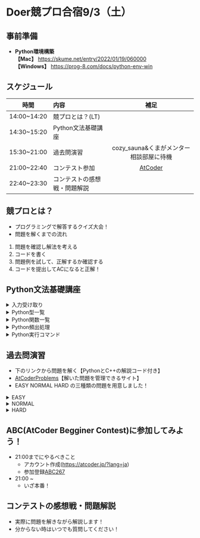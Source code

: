 # Doer競プロ合宿9/3（土）

## 事前準備
- **Python環境構築**  
**【Mac】** https://skume.net/entry/2022/01/19/060000  
**【Windows】** https://prog-8.com/docs/python-env-win

## スケジュール
|時間|内容|補足|
|:-------:|:---------|:--------:|
|14:00~14:20|競プロとは？(LT)||
|14:30~15:20|Python文法基礎講座||
|15:30~21:00|過去問演習|cozy_sauna&くまがメンター相談部屋に待機|
|21:00~22:40|コンテスト参加|[AtCoder](https://atcoder.jp/?lang=ja)|
|22:40~23:30|コンテストの感想戦・問題解説||

## 競プロとは？
- プログラミングで解答するクイズ大会！  
- 問題を解くまでの流れ
1. 問題を確認し解法を考える
2. コードを書く
3. 問題例を試して、正解するか確認する
4. コードを提出してACになると正解！

## Python文法基礎講座

<details>
    <summary>入力受け取り</summary>

|関数|内容|
|:-------:|:---------|
|input()|入力を受け取る|
|split()|入力を空白区切りにする|
|int()|文字列型を数字に変える|
|map()|複数の要素に同じ関数を使う|

##### **文字列で受け取る**
```
S = input()
```

##### **文字列で受け取る→数値に変換する**
```
S = int(input())
```

##### **文字列で受け取る→空白で区切る**
```
A, B = input().split()
```

##### **文字列で受け取る→空白で区切る→全てを数値に変換する**
```
A, B = map(int, input().split())
```

##### **文字列で受け取る→空白で区切る→全てを数値に変換する→リストにする**
```
A = list(map(int, input().split()))
```
</details>
<details>
    <summary>Python型一覧</summary>

|型|内容|例| 
|:-------:|:---------|----| 
|str|文字列型|a = "ABC"|
|int|整数型|a = 1|
|float|浮動小数点型|a = 1.23|
|bool|ブール型|a = True; b = False|
|list|リスト型|a = [1, 2, 3]|
|set|セット型|a = {1, 2, 3}|
|tuple|タプル型|a = (1, 2, 3)|
|dict|辞書型|a = {"apple": 1, "banana": 2}, a["apple"] -> 1|


</details>

<details>
    <summary>Python関数一覧</summary>

|関数|内容|例| 
|:-------:|:---------|----| 
|max()|最大値を取得|max(1, 4, 2) -> 4|
|min()|最小値を取得|min(1, 4, 2) -> 1|
|abs()|絶対値を取得|abs(-2) -> 2|
|sorted()|小さい順にソートする|sorted([1, 4, 2) -> [1, 2, 4]|
|print()|表示する|print('apple') -> 'apple'|
|reversed()|逆順にする|reversed([1, 4, 2]) -> [2, 4, 1]|
|join()|文字列を結合する|''.join(['a', 'b', 'c']) -> "abc"|
|list()|リスト|[1, 3, 4, 1]**重複あり**|
|append()|リストに要素を入れる|A = []; A.append(1) -> A = [1]|
|set()|セットを生成|{1, 3, 4}**重複なし**|
|add()|セットに要素を入れる|A = {}; A.add(1) -> A = {1}|
|len()|リスト、セットの長さを取得|len([1, 2, 3]) -> 3|
|dict()|辞書を生成|{"apple": 2, "banana": 1} {key: value}|
|range()|数字のリスト（みたいなもの）を生成|range(4) -> [0, 1, 2, 3]|
|ord()|文字のUnicode値を取得|ord('a') -> 97|
|chr()|Unicode値から文字を取得取得|chr(97) -> 'a'|\
|exit()|プログラムを終了する||

</details>


<details>
    <summary>Python頻出処理</summary>

|処理|内容|例|
|:-------:|:---------|----|
|+|足し算|4 + 3 -> 7|
|-|引き算|4 - 3 -> -1|
|*|掛け算|4 * 3 -> 12|
|/|割り算|4 / 3 -> 1.33|
|//|割り算**（切り下げ）**|4 // 3 -> 1|
|%|あまり|4 % 3 -> 1|
|x+=1|1をxに足す|x = 3, x += 1 -> 4|
|x-=1|1をxから引く|x = 3, x -= 1 -> 2|
|A[s]|配列の前からs番目を取得|[1, 7, 4, 5, 9][1] -> 7|
|A[-s]|配列の後ろからs番目を取得|[1, 7, 4, 5, 9][-1] -> 9|
|A[s:g]|Aはlist、s文字目からt文字目を取得|[1, 7, 4, 5, 9][1:3] -> [7, 4]|
|[要素] * N |N個同じ要素が入ったlistを作る|[0] * 3 -> [0, 0, 0]|
|[[要素] * W for _ in range(H)]|H*Wの二次元配列を作る|[[0] * 2 for _ in range(2)] -> [[0, 0, 0],[0,0,0]]|
|True, False|bool値（大文字注意）|True, False|
|and|２つの条件を満たす|if(条件1)and(条件2):|
|or|２つの条件のどちらか満たす|if(条件1)or(条件2):|
|if elif else|if文, elifに注意|if(条件1)elif（条件2)else:|
|in|listやsetに要素が含まれるか|2 in [1, 2, 3] -> True|

##### **forループ**
```
for number in range(3):
    print(number)

#出力
0
1
2
```
```
for alp in "abc":
    print(alp)

#出力
'a'
'b'
'c'
```

</details>

<details>
    <summary>Python実行コマンド</summary>
a.py という名前のファイルを実行（コマンドライン上で）

```
python3 a.py
```
入力受付モードになるので、入力例を試す

</details>


## 過去問演習
- 下のリンクから問題を解く【PythonとC++の解説コード付き】
- [AtCoderProblems](https://kenkoooo.com/atcoder/#/table/)【解いた問題を管理できるサイト】
- EASY NORMAL HARD の三種類の問題を用意しました！

<details>
    <summary>EASY</summary>

|問題番号|問題リンク|解説|解説|
|:-------:|:---------:|:----:|:----:|
|180_a|[問題](https://atcoder.jp/contests/abc180/tasks/abc180_a)|[Python](https://github.com/Doer-org/doer_kyopuro_training-camp/blob/main/problems/python_source_code/easy/180_a.py)|[C++](https://github.com/Doer-org/doer_kyopuro_training-camp/blob/main/problems/cpp_source_code/easy/180_a.cpp)|
|178_a|[問題](https://atcoder.jp/contests/abc178/tasks/abc178_a)|[Python](https://github.com/Doer-org/doer_kyopuro_training-camp/blob/main/problems/python_source_code/easy/178_a.py)|[C++](https://github.com/Doer-org/doer_kyopuro_training-camp/blob/main/problems/cpp_source_code/easy/178_a.cpp)|
|176_a|[問題](https://atcoder.jp/contests/abc176/tasks/abc176_a)|[Python](https://github.com/Doer-org/doer_kyopuro_training-camp/blob/main/problems/python_source_code/easy/176_a.py)|[C++](https://github.com/Doer-org/doer_kyopuro_training-camp/blob/main/problems/cpp_source_code/easy/176_a.cpp)|
|174_a|[問題](https://atcoder.jp/contests/abc174/tasks/abc174_a)|[Python](https://github.com/Doer-org/doer_kyopuro_training-camp/blob/main/problems/python_source_code/easy/174_a.py)|[C++](https://github.com/Doer-org/doer_kyopuro_training-camp/blob/main/problems/cpp_source_code/easy/174_a.cpp)|
|172_a|[問題](https://atcoder.jp/contests/abc172/tasks/abc172_a)|[Python](https://github.com/Doer-org/doer_kyopuro_training-camp/blob/main/problems/python_source_code/easy/172_a.py)|[C++](https://github.com/Doer-org/doer_kyopuro_training-camp/blob/main/problems/cpp_source_code/easy/172_a.cpp)| 
|170_a|[問題](https://atcoder.jp/contests/abc170/tasks/abc170_a)|[Python](https://github.com/Doer-org/doer_kyopuro_training-camp/blob/main/problems/python_source_code/easy/170_a.py)|[C++](https://github.com/Doer-org/doer_kyopuro_training-camp/blob/main/problems/cpp_source_code/easy/170_a.cpp)|
|053_a|[問題](https://atcoder.jp/contests/abc053/tasks/abc053_a)|[Python](https://github.com/Doer-org/doer_kyopuro_training-camp/blob/main/problems/python_source_code/easy/053_a.py)|[C++](https://github.com/Doer-org/doer_kyopuro_training-camp/blob/main/problems/cpp_source_code/easy/053_a.cpp)|
|101_a|[問題](https://atcoder.jp/contests/abc101/tasks/abc101_a)|[Python](https://github.com/Doer-org/doer_kyopuro_training-camp/blob/main/problems/python_source_code/easy/101_a.py)|[C++](https://github.com/Doer-org/doer_kyopuro_training-camp/blob/main/problems/cpp_source_code/easy/101_a.cpp)|
|207_a|[問題](https://atcoder.jp/contests/abc207/tasks/abc207_a)|[Python](https://github.com/Doer-org/doer_kyopuro_training-camp/blob/main/problems/python_source_code/easy/207_a.py)|[C++](https://github.com/Doer-org/doer_kyopuro_training-camp/blob/main/problems/cpp_source_code/easy/207_a.cpp)|
|201_a|[問題](https://atcoder.jp/contests/abc201/tasks/abc201_a)|[Python](https://github.com/Doer-org/doer_kyopuro_training-camp/blob/main/problems/python_source_code/easy/201_a.py)|[C++](https://github.com/Doer-org/doer_kyopuro_training-camp/blob/main/problems/cpp_source_code/easy/201_a.cpp)|
|266_a|[問題](https://atcoder.jp/contests/abc266/tasks/abc266_a)|[Python](https://github.com/Doer-org/doer_kyopuro_training-camp/blob/main/problems/python_source_code/easy/266_a.py)|[C++](https://github.com/Doer-org/doer_kyopuro_training-camp/blob/main/problems/cpp_source_code/easy/266_a.cpp)|
|264_a|[問題](https://atcoder.jp/contests/abc264/tasks/abc264_a)|[Python](https://github.com/Doer-org/doer_kyopuro_training-camp/blob/main/problems/python_source_code/easy/264_a.py)|[C++](https://github.com/Doer-org/doer_kyopuro_training-camp/blob/main/problems/cpp_source_code/easy/264_a.cpp)|
|218_a|[問題](https://atcoder.jp/contests/abc218/tasks/abc218_a)|[Python](https://github.com/Doer-org/doer_kyopuro_training-camp/blob/main/problems/python_source_code/easy/218_a.py)|[C++](https://github.com/Doer-org/doer_kyopuro_training-camp/blob/main/problems/cpp_source_code/easy/218_a.cpp)|
|179_a|[問題](https://atcoder.jp/contests/abc179/tasks/abc179_a)|[Python](https://github.com/Doer-org/doer_kyopuro_training-camp/blob/main/problems/python_source_code/easy/179_a.py)|[C++](https://github.com/Doer-org/doer_kyopuro_training-camp/blob/main/problems/cpp_source_code/easy/179_a.cpp)|
|214_b|[問題](https://atcoder.jp/contests/abc214/tasks/abc214_b)|[Python](https://github.com/Doer-org/doer_kyopuro_training-camp/blob/main/problems/python_source_code/easy/214_b.py)|[C++](https://github.com/Doer-org/doer_kyopuro_training-camp/blob/main/problems/cpp_source_code/easy/214_b.cpp)|
|222_b|[問題](https://atcoder.jp/contests/abc222/tasks/abc222_b)|[Python](https://github.com/Doer-org/doer_kyopuro_training-camp/blob/main/problems/python_source_code/easy/222_b.py)|[C++](https://github.com/Doer-org/doer_kyopuro_training-camp/blob/main/problems/cpp_source_code/easy/222_b.cpp)|
|204_b|[問題](https://atcoder.jp/contests/abc204/tasks/abc204_b)|[Python](https://github.com/Doer-org/doer_kyopuro_training-camp/blob/main/problems/python_source_code/easy/204_b.py)|[C++](https://github.com/Doer-org/doer_kyopuro_training-camp/blob/main/problems/cpp_source_code/easy/204_b.cpp)|
|052_a|[問題](https://atcoder.jp/contests/abc052/tasks/abc052_a)|[Python](https://github.com/Doer-org/doer_kyopuro_training-camp/blob/main/problems/python_source_code/easy/052_a.py)|[C++](https://github.com/Doer-org/doer_kyopuro_training-camp/blob/main/problems/cpp_source_code/easy/052_a.cpp)|
|151_a|[問題](https://atcoder.jp/contests/abc151/tasks/abc151_a)|[Python](https://github.com/Doer-org/doer_kyopuro_training-camp/blob/main/problems/python_source_code/easy/151_a.py)|[C++](https://github.com/Doer-org/doer_kyopuro_training-camp/blob/main/problems/cpp_source_code/easy/151_a.cpp)|
|205_a|[問題](https://atcoder.jp/contests/abc205/tasks/abc205_a)|[Python](https://github.com/Doer-org/doer_kyopuro_training-camp/blob/main/problems/python_source_code/easy/205_a.py)|[C++](https://github.com/Doer-org/doer_kyopuro_training-camp/blob/main/problems/cpp_source_code/easy/205_a.cpp)|
</details>
<details>
    <summary>NORMAL</summary>

|問題番号|問題リンク|解説|解説|
|:-------:|:---------:|:----:|:----:|
|187_a|[問題](https://atcoder.jp/contests/abc187/tasks/abc187_a)|[Python](https://github.com/Doer-org/doer_kyopuro_training-camp/blob/main/problems/python_source_code/normal/187_a.py)|[C++](https://github.com/Doer-org/doer_kyopuro_training-camp/blob/main/problems/cpp_source_code/normal/187_a.cpp)|
|261_a|[問題](https://atcoder.jp/contests/abc261/tasks/abc261_a)|[Python](https://github.com/Doer-org/doer_kyopuro_training-camp/blob/main/problems/python_source_code/normal/261_a.py)|[C++](https://github.com/Doer-org/doer_kyopuro_training-camp/blob/main/problems/cpp_source_code/normal/261_a.cpp)|
|219_b|[問題](https://atcoder.jp/contests/abc219/tasks/abc219_b)|[Python](https://github.com/Doer-org/doer_kyopuro_training-camp/blob/main/problems/python_source_code/normal/219_b.py)|[C++](https://github.com/Doer-org/doer_kyopuro_training-camp/blob/main/problems/cpp_source_code/normal/219_b.cpp)|
|213_b|[問題](https://atcoder.jp/contests/abc213/tasks/abc213_b)|[Python](https://github.com/Doer-org/doer_kyopuro_training-camp/blob/main/problems/python_source_code/normal/213_b.py)|[C++](https://github.com/Doer-org/doer_kyopuro_training-camp/blob/main/problems/cpp_source_code/normal/213_b.cpp)|
|201_b|[問題](https://atcoder.jp/contests/abc201/tasks/abc201_b)|[Python](https://github.com/Doer-org/doer_kyopuro_training-camp/blob/main/problems/python_source_code/normal/201_b.py)|[C++](https://github.com/Doer-org/doer_kyopuro_training-camp/blob/main/problems/cpp_source_code/normal/201_b.cpp)|
|218_b|[問題](https://atcoder.jp/contests/abc218/tasks/abc218_b)|[Python](https://github.com/Doer-org/doer_kyopuro_training-camp/blob/main/problems/python_source_code/normal/218_b.py)|[C++](https://github.com/Doer-org/doer_kyopuro_training-camp/blob/main/problems/cpp_source_code/normal/218_b.cpp)|
|101_b|[問題](https://atcoder.jp/contests/abc101/tasks/abc101_b)|[Python](https://github.com/Doer-org/doer_kyopuro_training-camp/blob/main/problems/python_source_code/normal/101_b.py)|[C++](https://github.com/Doer-org/doer_kyopuro_training-camp/blob/main/problems/cpp_source_code/normal/101_b.cpp)|
|086_b|[問題](https://atcoder.jp/contests/abc086/tasks/abc086_b)|[Python](https://github.com/Doer-org/doer_kyopuro_training-camp/blob/main/problems/python_source_code/normal/086_b.py)|[C++](https://github.com/Doer-org/doer_kyopuro_training-camp/blob/main/problems/cpp_source_code/normal/086_b.cpp)|
|062_b|[問題](https://atcoder.jp/contests/abc062/tasks/abc062_b)|[Python](https://github.com/Doer-org/doer_kyopuro_training-camp/blob/main/problems/python_source_code/normal/062_b.py)|[C++](https://github.com/Doer-org/doer_kyopuro_training-camp/blob/main/problems/cpp_source_code/normal/062_b.cpp)|
|049_b|[問題](https://atcoder.jp/contests/abc049/tasks/abc049_b)|[Python](https://github.com/Doer-org/doer_kyopuro_training-camp/blob/main/problems/python_source_code/normal/049_b.py)|[C++](https://github.com/Doer-org/doer_kyopuro_training-camp/blob/main/problems/cpp_source_code/normal/049_b.cpp)|
|047_b|[問題](https://atcoder.jp/contests/abc047/tasks/abc047_b)|[Python](https://github.com/Doer-org/doer_kyopuro_training-camp/blob/main/problems/python_source_code/normal/047_b.py)|[C++](https://github.com/Doer-org/doer_kyopuro_training-camp/blob/main/problems/cpp_source_code/normal/047_b.cpp)|
|089_b|[問題](https://atcoder.jp/contests/abc089/tasks/abc089_b)|[Python](https://github.com/Doer-org/doer_kyopuro_training-camp/blob/main/problems/python_source_code/normal/089_b.py)|[C++](https://github.com/Doer-org/doer_kyopuro_training-camp/blob/main/problems/cpp_source_code/normal/089_b.cpp)|

</details>
<details>
    <summary>HARD</summary>

|問題番号|問題リンク|解説|解説|
|:-------:|:---------:|:----:|:----:|
|182_b|[問題](https://atcoder.jp/contests/abc182/tasks/abc182_b)|[Python](https://github.com/Doer-org/doer_kyopuro_training-camp/blob/main/problems/python_source_code/hard/182_b.py)|[C++](https://github.com/Doer-org/doer_kyopuro_training-camp/blob/main/problems/cpp_source_code/hard/182_b.cpp)|
|050_b|[問題](https://atcoder.jp/contests/abc050/tasks/abc050_b)|[Python](https://github.com/Doer-org/doer_kyopuro_training-camp/blob/main/problems/python_source_code/hard/050_b.py)|[C++](https://github.com/Doer-org/doer_kyopuro_training-camp/blob/main/problems/cpp_source_code/hard/050_b.cpp)|
|098_b|[問題](https://atcoder.jp/contests/abc098/tasks/abc098_b)|[Python](https://github.com/Doer-org/doer_kyopuro_training-camp/blob/main/problems/python_source_code/hard/098_b.py)|[C++](https://github.com/Doer-org/doer_kyopuro_training-camp/blob/main/problems/cpp_source_code/hard/098_b.cpp)|
|102_b|[問題](https://atcoder.jp/contests/abc102/tasks/abc102_b)|[Python](https://github.com/Doer-org/doer_kyopuro_training-camp/blob/main/problems/python_source_code/hard/102_b.py)|[C++](https://github.com/Doer-org/doer_kyopuro_training-camp/blob/main/problems/cpp_source_code/hard/102_b.cpp)|
|261_b|[問題](https://atcoder.jp/contests/abc261/tasks/abc261_b)|[Python](https://github.com/Doer-org/doer_kyopuro_training-camp/blob/main/problems/python_source_code/hard/261_b.py)|[C++](https://github.com/Doer-org/doer_kyopuro_training-camp/blob/main/problems/cpp_source_code/hard/261_b.cpp)|
|265_b|[問題](https://atcoder.jp/contests/abc265/tasks/abc265_b)|[Python](https://github.com/Doer-org/doer_kyopuro_training-camp/blob/main/problems/python_source_code/hard/265_b.py)|[C++](https://github.com/Doer-org/doer_kyopuro_training-camp/blob/main/problems/cpp_source_code/hard/265_b.cpp)|
|262_b|[問題](https://atcoder.jp/contests/abc262/tasks/abc262_b)|[Python](https://github.com/Doer-org/doer_kyopuro_training-camp/blob/main/problems/python_source_code/hard/262_b.py)|[C++](https://github.com/Doer-org/doer_kyopuro_training-camp/blob/main/problems/cpp_source_code/hard/262_b.cpp)|

</details>


## ABC(AtCoder Begginer Contest)に参加してみよう！
- 21:00までにやるべきこと
    - アカウント作成(https://atcoder.jp/?lang=ja)
    - 参加登録[ABC267](https://atcoder.jp/contests/abc267)
- 21:00 ~
    - いざ本番！


## コンテストの感想戦・問題解説
- 実際に問題を解きながら解説します！
- 分からない時はいつでも質問してください！